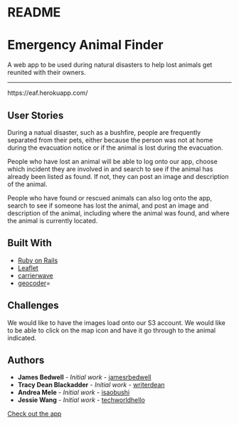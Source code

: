 # README

# Emergency Animal Finder

A web app to be used during natural disasters to help lost animals get reunited with their owners.<br>

<hr>
https://eaf.herokuapp.com/



## User Stories

During a natual disaster, such as a bushfire, people are frequently separated from their pets, either because the person was not at home during the evacuation notice or if the animal is lost during the evacuation.

People who have lost an animal will be able to log onto our app, choose which incident they are involved in and search to see if the animal has already been listed as found.  If not, they can post an image and description of the animal.  

People who have found or rescued animals can also log onto the app, search to see if someone has lost the animal, and post an image and description of the animal, including where the animal was found, and where the animal is currently located.

## Built With

* [Ruby on Rails](https://guides.rubyonrails.org/)
* [Leaflet](https://leafletjs.com/)
* [carrierwave](https://rubygems.org/gems/carrierwave)
* [geocoder](https://rubygems.org/gems/geocoder)=

## Challenges
We would like to have the images load onto our S3 account.
We would like to be able to click on the map icon and have it go through to the animal indicated.

## Authors

* **James Bedwell** - *Initial work* - [jamesrbedwell](https://github.com/jamesrbedwell)
* **Tracy Dean Blackadder** - *Initial work* - [writerdean](https://github.com/writerdean)
* **Andrea Mele** - *Initial work* - [isaobushi](https://github.com/isaobushi)
* **Jessie Wang** - *Initial work* - [techworldhello](https://github.com/techworldhello)

[Check out the app](https://eaf.herokuapp.com)
